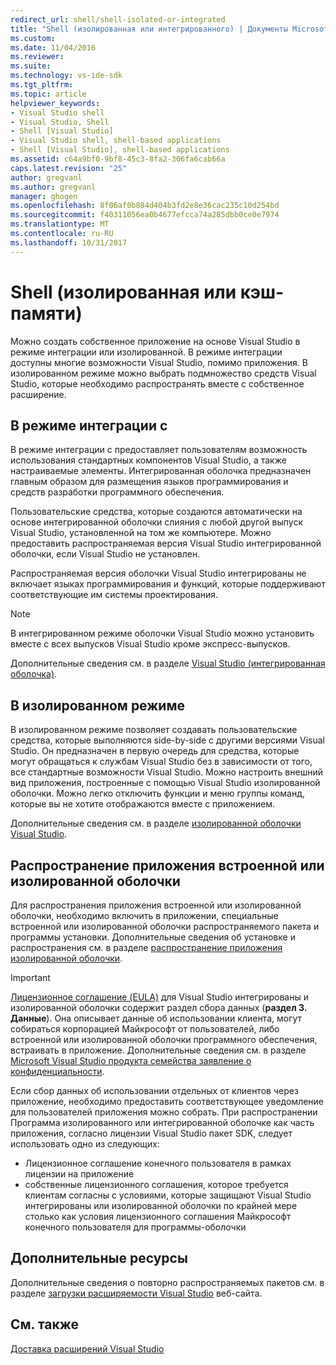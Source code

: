 ```yaml
---
redirect_url: shell/shell-isolated-or-integrated
title: "Shell (изолированная или интегрированного) | Документы Microsoft"
ms.custom: 
ms.date: 11/04/2016
ms.reviewer: 
ms.suite: 
ms.technology: vs-ide-sdk
ms.tgt_pltfrm: 
ms.topic: article
helpviewer_keywords:
- Visual Studio shell
- Visual Studio, Shell
- Shell [Visual Studio]
- Visual Studio shell, shell-based applications
- Shell [Visual Studio], shell-based applications
ms.assetid: c64a9bf0-9bf8-45c3-8fa2-306fa6cab66a
caps.latest.revision: "25"
author: gregvanl
ms.author: gregvanl
manager: ghogen
ms.openlocfilehash: 8f06af0b884d404b3fd2e8e36cac235c10d254bd
ms.sourcegitcommit: f40311056ea0b4677efcca74a285dbb0ce0e7974
ms.translationtype: MT
ms.contentlocale: ru-RU
ms.lasthandoff: 10/31/2017
---
```

# <a name="shell-isolated-or-integrated"></a>Shell (изолированная или кэш-памяти)
Можно создать собственное приложение на основе Visual Studio в режиме интеграции или изолированной. В режиме интеграции доступны многие возможности Visual Studio, помимо приложения. В изолированном режиме можно выбрать подмножество средств Visual Studio, которые необходимо распространять вместе с собственное расширение.  
  
## <a name="integrated-mode"></a>В режиме интеграции с  
 В режиме интеграции с предоставляет пользователям возможность использования стандартных компонентов Visual Studio, а также настраиваемые элементы. Интегрированная оболочка предназначен главным образом для размещения языков программирования и средств разработки программного обеспечения.  
  
 Пользовательские средства, которые создаются автоматически на основе интегрированной оболочки слияния с любой другой выпуск Visual Studio, установленной на том же компьютере. Можно предоставить распространяемая версия Visual Studio интегрированной оболочки, если Visual Studio не установлен.  
  
 Распространяемая версия оболочки Visual Studio интегрированы не включает языках программирования и функций, которые поддерживают соответствующие им системы проектирования.  
  
> [!NOTE]
>  В интегрированном режиме оболочки Visual Studio можно установить вместе с всех выпусков Visual Studio кроме экспресс-выпусков.  
  
 Дополнительные сведения см. в разделе [Visual Studio (интегрированная оболочка)](../extensibility/visual-studio-shell-integrated.md).  
  
## <a name="isolated-mode"></a>В изолированном режиме  
 В изолированном режиме позволяет создавать пользовательские средства, которые выполняются side-by-side с другими версиями Visual Studio. Он предназначен в первую очередь для средства, которые могут обращаться к службам Visual Studio без в зависимости от того, все стандартные возможности Visual Studio. Можно настроить внешний вид приложения, построенные с помощью Visual Studio изолированной оболочки. Можно легко отключить функции и меню группы команд, которые вы не хотите отображаются вместе с приложением.  
  
 Дополнительные сведения см. в разделе [изолированной оболочки Visual Studio](../extensibility/visual-studio-isolated-shell.md).  
  
## <a name="distributing-your-integrated-or-isolated-shell-application"></a>Распространение приложения встроенной или изолированной оболочки  
 Для распространения приложения встроенной или изолированной оболочки, необходимо включить в приложении, специальные встроенной или изолированной оболочки распространяемого пакета и программы установки. Дополнительные сведения об установке и распространения см. в разделе [распространение приложения изолированной оболочки](../extensibility/distributing-isolated-shell-applications.md).  
  
> [!IMPORTANT]
>  [Лицензионное соглашение (EULA)](https://www.visualstudio.com/en-us/support/legal/mt171552) для Visual Studio интегрированы и изолированной оболочки содержит раздел сбора данных (**раздел 3. Данные**).  Она описывает данные об использовании клиента, могут собираться корпорацией Майкрософт от пользователей, либо встроенной или изолированной оболочки программного обеспечения, встраивать в приложение. Дополнительные сведения см. в разделе [Microsoft Visual Studio продукта семейства заявление о конфиденциальности](https://www.visualstudio.com/en-us/dn948229).  
>   
>  Если сбор данных об использовании отдельных от клиентов через приложение, необходимо предоставить соответствующее уведомление для пользователей приложения можно собрать.  При распространении Программа изолированного или интегрированной оболочке как часть приложения, согласно лицензии Visual Studio пакет SDK, следует использовать одно из следующих:  
>   
>  -   Лицензионное соглашение конечного пользователя в рамках лицензии на приложение  
> -   собственные лицензионного соглашения, которое требуется клиентам согласны с условиями, которые защищают Visual Studio интегрированы или изолированной оболочки по крайней мере столько как условия лицензионного соглашения Майкрософт конечного пользователя для программы-оболочки  
  
## <a name="additional-resources"></a>Дополнительные ресурсы  
 Дополнительные сведения о повторно распространяемых пакетов см. в разделе [загрузки расширяемости Visual Studio](http://go.microsoft.com/fwlink/?LinkID=119298) веб-сайта.  
  
## <a name="see-also"></a>См. также  
 [Доставка расширений Visual Studio](../extensibility/shipping-visual-studio-extensions.md)